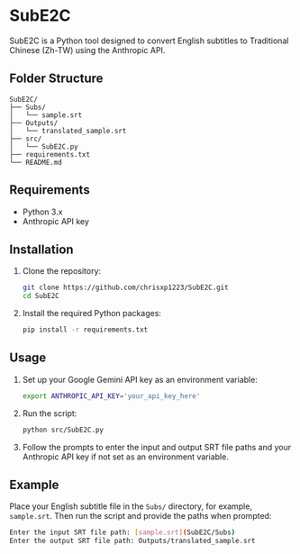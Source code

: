 # SubE2C

SubE2C is a Python tool designed to convert English subtitles to Traditional Chinese (Zh-TW) using the Anthropic API.

## Folder Structure
```
SubE2C/
├── Subs/
│   └── sample.srt
├── Outputs/
│   └── translated_sample.srt
├── src/
│   └── SubE2C.py
├── requirements.txt
└── README.md
```
## Requirements

- Python 3.x
- Anthropic API key

## Installation

1. Clone the repository:
    ```sh
    git clone https://github.com/chrisxp1223/SubE2C.git
    cd SubE2C
    ```

2. Install the required Python packages:
    ```sh
    pip install -r requirements.txt
    ```

## Usage

1. Set up your Google Gemini API key as an environment variable:
    ```sh
    export ANTHROPIC_API_KEY='your_api_key_here'
    ```

2. Run the script:
    ```sh
    python src/SubE2C.py
    ```

3. Follow the prompts to enter the input and output SRT file paths and your Anthropic API key if not set as an environment variable.

## Example

Place your English subtitle file in the `Subs/` directory, for example, `sample.srt`. Then run the script and provide the paths when prompted:

```sh
Enter the input SRT file path: [sample.srt](SubE2C/Subs)
Enter the output SRT file path: Outputs/translated_sample.srt